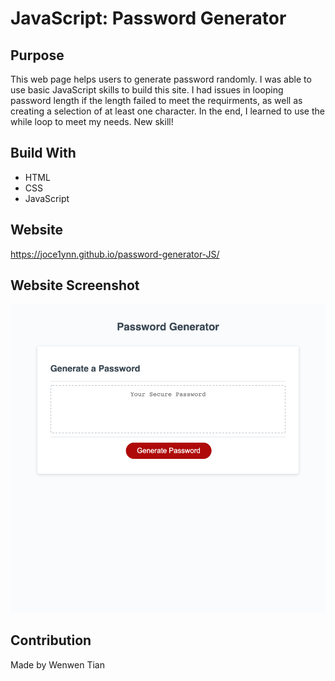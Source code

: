 # JavaScript: Password Generator

## Purpose
This web page helps users to generate password randomly. I was able to use basic JavaScript skills to build this site. I had issues in looping password length if the length failed to meet the requirments, as well as creating a selection of at least one character. In the end, I learned to use the while loop to meet my needs. New skill! 

## Build With
* HTML
* CSS
* JavaScript

## Website
https://joce1ynn.github.io/password-generator-JS/

## Website Screenshot
![Screenshot](/assets/images/Password-Generat.png)

## Contribution
Made by Wenwen Tian
